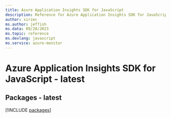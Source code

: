 ```yaml
---
title: Azure Application Insights SDK for JavaScript
description: Reference for Azure Application Insights SDK for JavaScript
author: xirzec
ms.author: jeffish
ms.data: 09/28/2023
ms.topic: reference
ms.devlang: javascript
ms.service: azure-monitor
---
```

# Azure Application Insights SDK for JavaScript - latest
## Packages - latest
[!INCLUDE [packages](application-insights-index.md)]